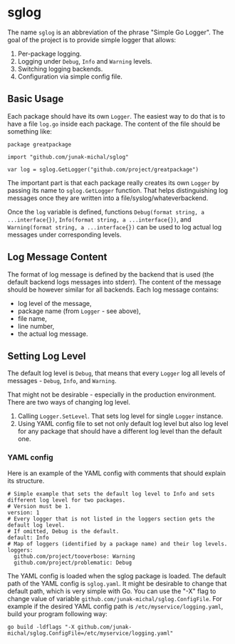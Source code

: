 # sglog
The name `sglog` is an abbreviation of the phrase "Simple Go Logger". The goal of the project is to provide simple
logger that allows:
1. Per-package logging.
2. Logging under `Debug`, `Info` and `Warning` levels.
3. Switching logging backends.
4. Configuration via simple config file.

## Basic Usage
Each package should have its own `Logger`. The easiest way to do that is to have a file `log.go` inside each package.
The content of the file should be something like:
```
package greatpackage

import "github.com/junak-michal/sglog"

var log = sglog.GetLogger("github.com/project/greatpackage")
```

The important part is that each package really creates its own `Logger` by passing its name
to `sglog.GetLogger` function. That helps distinguishing log messages once they are written into a
file/syslog/whateverbackend.

Once the `log` variable is defined, functions `Debug(format string, a ...interface{})`, 
`Info(format string, a ...interface{})`, and `Warning(format string, a ...interface{})` can be used to log actual log
messages under corresponding levels.

## Log Message Content
The format of log message is defined by the backend that is used (the default backend logs messages into stderr). The content
of the message should be however similar for all backends. Each log message contains:
- log level of the message,
- package name (from `Logger` - see above),
- file name,
- line number,
- the actual log message.

## Setting Log Level
The default log level is `Debug`, that means that every `Logger` log all levels of messages - `Debug`, `Info`, and `Warning`.

That might not be desirable - especially in the production environment. There are two ways of changing log level.
1. Calling `Logger.SetLevel`. That sets log level for single `Logger` instance.
2. Using YAML config file to set not only default log level but also log level for any package
that should have a different log level than the default one.

### YAML config
Here is an example of the YAML config with comments that should explain its structure.
```
# Simple example that sets the default log level to Info and sets different log level for two packages.
# Version must be 1.
version: 1
# Every logger that is not listed in the loggers section gets the default log level.
# If omitted, Debug is the default.
default: Info
# Map of loggers (identified by a package name) and their log levels.
loggers:
  github.com/project/tooverbose: Warning
  github.com/project/problematic: Debug
```

The YAML config is loaded when the sglog package is loaded. The default path
of the YAML config is `sglog.yaml`. It might be desirable to change that default path,
which is very simple with Go. You can use the "-X" flag to change value of variable `github.com/junak-michal/sglog.ConfigFile`.
For example if the desired YAML config path is `/etc/myservice/logging.yaml`, build your program following way:
```
go build -ldflags "-X github.com/junak-michal/sglog.ConfigFile=/etc/myservice/logging.yaml"
```
